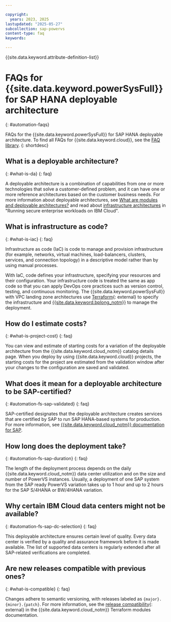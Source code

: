 ```yaml
---

copyright:
  years: 2023, 2025
lastupdated: "2025-05-27"
subcollection: sap-powervs
content-type: faq
keywords:

---
```



{{site.data.keyword.attribute-definition-list}}



# FAQs for {{site.data.keyword.powerSysFull}} for SAP HANA deployable architecture
{: #automation-faqs}

FAQs for the {{site.data.keyword.powerSysFull}} for SAP HANA deployable architecture. To find all FAQs for {{site.data.keyword.cloud}}, see the [FAQ library](/docs/faqs).
{: shortdesc}

## What is a deployable architecture?
{: #what-is-da}
{: faq}

A deployable architecture is a combination of capabilities from one or more technologies that solve a customer-defined problem, and it can have one or more reference architectures based on the customer business needs. For more information about deployable architectures, see [What are modules and deployable architectures?](/docs/secure-enterprise?topic=secure-enterprise-understand-module-da) and read about [infrastructure architectures](/docs/overview?topic=overview-secure-enterprise#define-architecture) in "Running secure enterprise workloads on IBM Cloud".

## What is infrastructure as code?
{: #what-is-iac}
{: faq}

Infrastructure as code (IaC) is code to manage and provision infrastructure (for example, networks, virtual machines, load-balancers, clusters, services, and connection topology) in a descriptive model rather than by using manual processes.

With IaC, code defines your infrastructure, specifying your resources and their configuration. Your infrastructure code is treated the same as app code so that you can apply DevOps core practices such as version control, testing, and continuous monitoring. The {{site.data.keyword.powerSysFull}} with VPC landing zone architectures use [Terraform](https://developer.hashicorp.com/terraform){: external} to specify the infrastructure and [{{site.data.keyword.bplong_notm}}](/docs/schematics?topic=schematics-getting-started) to manage the deployment.

## How do I estimate costs?
{: #what-is-project-cost}
{: faq}

You can view and estimate of starting costs for a variation of the deployable architecture from the {{site.data.keyword.cloud_notm}} catalog details page. When you deploy by using {{site.data.keyword.cloud}} projects, the starting costs for the project are estimated from the validation window after your changes to the configuration are saved and validated.

## What does it mean for a deployable architecture to be SAP-certified?
{: #automation-fs-sap-validated}
{: faq}

SAP-certified designates that the deployable architecture creates services that are certified by SAP to run SAP HANA-based systems for production. For more information, see [{{site.data.keyword.cloud_notm}} documentation for SAP](/docs/sap).

## How long does the deployment take?
{: #automation-fs-sap-duration}
{: faq}

The length of the deployment process depends on the daily {{site.data.keyword.cloud_notm}} data center utilization and on the size and number of PowerVS instances. Usually, a deployment of one SAP system from the SAP ready PowerVS variation takes up to 1 hour and up to 2 hours for the SAP S/4HANA or BW/4HANA variation.

## Why certain IBM Cloud data centers might not be available?
{: #automation-fs-sap-dc-selection}
{: faq}

This deployable architecture ensures certain level of quality. Every data center is verified by a quality and assurance framework before it is made available. The list of supported data centers is regularly extended after all SAP-related verifications are completed.

## Are new releases compatible with previous ones?
{: #what-is-compatible}
{: faq}

Changes adhere to semantic versioning, with releases labeled as `{major}.{minor}.{patch}`. For more information, see the [release compatibility](https://terraform-ibm-modules.github.io/documentation/#/versioning){: external} in the {{site.data.keyword.cloud_notm}} Terraform modules documentation.
